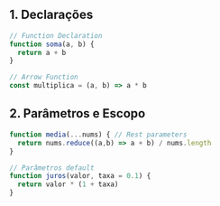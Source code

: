 
## 1. Declarações
```js
// Function Declaration
function soma(a, b) {
  return a + b
}

// Arrow Function
const multiplica = (a, b) => a * b
```

## 2. Parâmetros e Escopo
```js
function media(...nums) { // Rest parameters
  return nums.reduce((a,b) => a + b) / nums.length
}

// Parâmetros default
function juros(valor, taxa = 0.1) {
  return valor * (1 + taxa)
}
```

